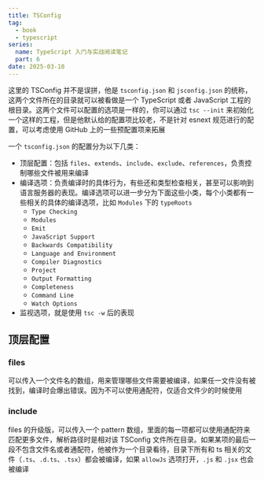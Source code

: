 ```yaml
---
title: TSConfig
tag:
  - book
  - typescript
series:
  name: TypeScript 入门与实战阅读笔记
  part: 6
date: 2025-03-10
---
```


这里的 TSConfig 并不是误拼，他是 `tsconfig.json` 和 `jsconfig.json` 的统称，这两个文件所在的目录就可以被看做是一个 TypeScript 或者 JavaScript 工程的根目录。这两个文件可以配置的选项是一样的，你可以通过 `tsc --init` 来初始化一个这样的工程，但是他默认给的配置项比较老，不是针对 esnext 规范进行的配置，可以考虑使用 GitHub 上的一些预配置项来拓展

一个 `tsconfig.json` 的配置分为以下几类：

- 顶层配置：包括 `files`、`extends`、`include`、`exclude`、`references`，负责控制哪些文件被用来编译
- 编译选项：负责编译时的具体行为，有些还和类型检查相关，甚至可以影响到语言服务器的表现。编译选项可以进一步分为下面这些小类，每个小类都有一些相关的具体的编译选项，比如 `Modules` 下的 `typeRoots`
  - `Type Checking`
  - `Modules`
  - `Emit`
  - `JavaScript Support`
  - `Backwards Compatibility`
  - `Language and Environment`
  - `Compiler Diagnostics`
  - `Project`
  - `Output Formatting`
  - `Completeness`
  - `Command Line`
  - `Watch Options`
- 监视选项，就是使用 `tsc -w` 后的表现

## 顶层配置

### files

可以传入一个文件名的数组，用来管理哪些文件需要被编译，如果任一文件没有被找到，编译时会爆出错误。因为不可以使用通配符，仅适合文件少的时候使用

### include

files 的升级版，可以传入一个 pattern 数组，里面的每一项都可以使用通配符来匹配更多文件，解析路径时是相对该 TSConfig 文件所在目录。如果某项的最后一段不包含文件名或者通配符，他被作为一个目录看待，目录下所有和 ts 相关的文件（`.ts`、`.d.ts`、`.tsx`）都会被编译，如果 `allowJs` 选项打开，`.js` 和 `.jsx` 也会被编译
